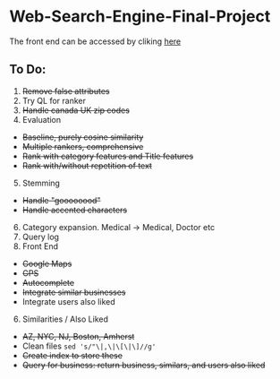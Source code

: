 Web-Search-Engine-Final-Project
===============================
The front end can be accessed by cliking [here](http://cims.nyu.edu/~aj1511/websearch/search.html) 




To Do:
-----
1. ~~Remove false attributes~~
2. Try QL for ranker
3. ~~Handle canada UK zip codes~~
4. Evaluation
  * ~~Baseline, purely cosine similarity~~
  * ~~Multiple rankers, comprehensive~~
  * ~~Rank with category features and Title features~~
  * ~~Rank with/without repetition of text~~ 
5. Stemming
  * ~~Handle "goooooood"~~
  * ~~Handle accented characters~~
6. Category expansion. Medical -> Medical, Doctor etc
4. Query log
5. Front End
  * ~~Google Maps~~
  * ~~GPS~~
  * ~~Autocomplete~~
  * ~~Integrate similar businesses~~
  * Integrate users also liked
6. Similarities / Also Liked
  * ~~AZ, NYC, NJ, Boston, Amherst~~
  * Clean files ``` sed 's/"\|,\|\[\|\]//g' ```
  * ~~Create index to store these~~
  * ~~Query for business: return business, similars, and users also liked~~ 
